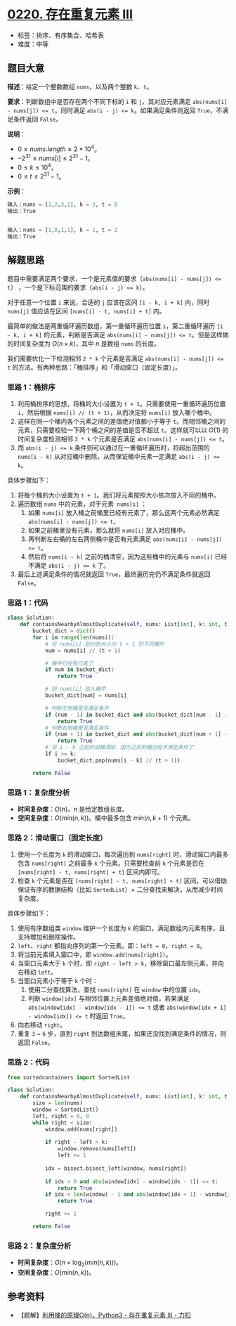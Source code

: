 # [0220. 存在重复元素 III](https://leetcode.cn/problems/contains-duplicate-iii/)

- 标签：排序、有序集合、哈希表
- 难度：中等

## 题目大意

**描述**：给定一个整数数组 `nums`，以及两个整数 `k`、`t`。

**要求**：判断数组中是否存在两个不同下标的 `i` 和 `j`，其对应元素满足 `abs(nums[i] - nums[j]) <= t`，同时满足 `abs(i - j) <= k`。如果满足条件则返回 `True`，不满足条件返回 `False`。

**说明**：

- $0 \le nums.length \le 2 * 10^4$。
- $-2^{31} \le nums[i] \le 2^{31} - 1$。
- $0 \le k \le 10^4$。
- $0 \le t \le 2^{31} - 1$。

**示例**：

```Python
输入：nums = [1,2,3,1], k = 3, t = 0
输出：True


输入：nums = [1,0,1,1], k = 1, t = 2
输出：True
```

## 解题思路

题目中需要满足两个要求，一个是元素值的要求（`abs(nums[i] - nums[j]) <= t`） ，一个是下标范围的要求（`abs(i - j) <= k`）。

对于任意一个位置 `i` 来说，合适的 `j` 应该在区间 `[i - k, i + k]` 内，同时 `nums[j]` 值应该在区间 `[nums[i] - t, nums[i] + t]` 内。

最简单的做法是两重循环遍历数组，第一重循环遍历位置 `i`，第二重循环遍历 `[i - k, i + k]` 的元素，判断是否满足 `abs(nums[i] - nums[j]) <= t`。但是这样做的时间复杂度为 $O(n \times k)$，其中 $n$ 是数组 `nums` 的长度。

我们需要优化一下检测相邻 `2 * k` 个元素是否满足 `abs(nums[i] - nums[j]) <= t` 的方法。有两种思路：「桶排序」和「滑动窗口（固定长度）」。

### 思路 1：桶排序

1. 利用桶排序的思想，将桶的大小设置为 `t + 1`。只需要使用一重循环遍历位置 `i`，然后根据 `nums[i] // (t + 1)`，从而决定将 `nums[i]` 放入哪个桶中。
2. 这样在同一个桶内各个元素之间的差值绝对值都小于等于 `t`。而相邻桶之间的元素，只需要校验一下两个桶之间的差值是否不超过 `t`。这样就可以以 $O(1)$ 的时间复杂度检测相邻 `2 * k` 个元素是否满足 `abs(nums[i] - nums[j]) <= t`。
3. 而 `abs(i - j) <= k` 条件则可以通过在一重循环遍历时，将超出范围的 `nums[i - k]` 从对应桶中删除，从而保证桶中元素一定满足 `abs(i - j) <= k`。

具体步骤如下：

1. 将每个桶的大小设置为 `t + 1`。我们将元素按照大小依次放入不同的桶中。
2. 遍历数组 `nums` 中的元素，对于元素` nums[i]` ：
   1. 如果 `nums[i]` 放入桶之前桶里已经有元素了，那么这两个元素必然满足 `abs(nums[i] - nums[j]) <= t`，
   2. 如果之前桶里没有元素，那么就将 `nums[i]` 放入对应桶中。
   3. 再判断左右桶的左右两侧桶中是否有元素满足 `abs(nums[i] - nums[j]) <= t`。
   4. 然后将 `nums[i - k]` 之前的桶清空，因为这些桶中的元素与 `nums[i]` 已经不满足 `abs(i - j) <= k` 了。
3. 最后上述满足条件的情况就返回 `True`，最终遍历完仍不满足条件就返回 `False`。

### 思路 1：代码

```Python
class Solution:
    def containsNearbyAlmostDuplicate(self, nums: List[int], k: int, t: int) -> bool:
        bucket_dict = dict()
        for i in range(len(nums)):
            # 将 nums[i] 划分到大小为 t + 1 的不同桶中
            num = nums[i] // (t + 1)

            # 桶中已经有元素了
            if num in bucket_dict:
                return True

            # 把 nums[i] 放入桶中
            bucket_dict[num] = nums[i]

            # 判断左侧桶是否满足条件
            if (num - 1) in bucket_dict and abs(bucket_dict[num - 1] - nums[i]) <= t:
                return True
            # 判断右侧桶是否满足条件
            if (num + 1) in bucket_dict and abs(bucket_dict[num + 1] - nums[i]) <= t:
                return True
            # 将 i - k 之前的旧桶清除，因为之前的桶已经不满足条件了
            if i >= k:
                bucket_dict.pop(nums[i - k] // (t + 1))

        return False
```

### 思路 1：复杂度分析

- **时间复杂度**：$O(n)$。$n$ 是给定数组长度。
- **空间复杂度**：$O(min(n, k))$。桶中最多包含 $min(n, k + 1)$ 个元素。

### 思路 2：滑动窗口（固定长度）

1. 使用一个长度为 `k` 的滑动窗口，每次遍历到 `nums[right]` 时，滑动窗口内最多包含 `nums[right]` 之前最多 `k` 个元素。只需要检查前 `k` 个元素是否在 `[nums[right] - t, nums[right] + t]` 区间内即可。
2. 检查 `k` 个元素是否在 `[nums[right] - t, nums[right] + t]` 区间，可以借助保证有序的数据结构（比如 `SortedList`）+ 二分查找来解决，从而减少时间复杂度。

具体步骤如下：

1. 使用有序数组类 `window` 维护一个长度为 `k` 的窗口，满足数组内元素有序，且支持增加和删除操作。
2. `left`、`right` 都指向序列的第一个元素。即：`left = 0`，`right = 0`。
3. 将当前元素填入窗口中，即 `window.add(nums[right])`。
4. 当窗口元素大于 `k` 个时，即 `right - left > k`，移除窗口最左侧元素，并向右移动 `left`。
5. 当窗口元素小于等于 `k` 个时：
   1. 使用二分查找算法，查找 `nums[right]` 在 `window` 中的位置 `idx`。
   2. 判断 `window[idx]` 与相邻位置上元素差值绝对值，若果满足 `abs(window[idx] - window[idx - 1]) <= t` 或者 `abs(window[idx + 1] - window[idx]) <= t` 时返回 `True`。
6. 向右移动 `right`。
7. 重复 `3` ~ `6` 步，直到 `right` 到达数组末尾，如果还没找到满足条件的情况，则返回 `False`。

### 思路 2：代码

```Python
from sortedcontainers import SortedList

class Solution:
    def containsNearbyAlmostDuplicate(self, nums: List[int], k: int, t: int) -> bool:
        size = len(nums)
        window = SortedList()
        left, right = 0, 0
        while right < size:
            window.add(nums[right])
            
            if right - left > k:
                window.remove(nums[left])
                left += 1
            
            idx = bisect.bisect_left(window, nums[right])
            
            if idx > 0 and abs(window[idx] - window[idx - 1]) <= t:
                return True
            if idx < len(window) - 1 and abs(window[idx + 1] - window[idx]) <= t:
                return True

            right += 1

        return False
```

### 思路 2：复杂度分析

- **时间复杂度**：$O(n \times \log_2(min(n, k)))$。
- **空间复杂度**：$O(min(n, k))$。

## 参考资料

- 【题解】[利用桶的原理O(n)，Python3 - 存在重复元素 III - 力扣](https://leetcode.cn/problems/contains-duplicate-iii/solution/li-yong-tong-de-yuan-li-onpython3-by-zhou-pen-chen/)
